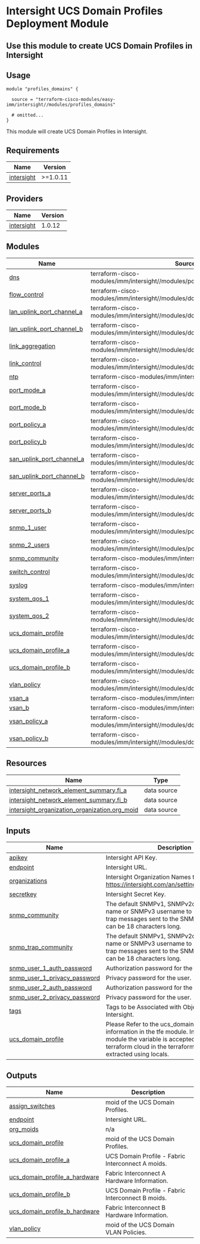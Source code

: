 # Intersight UCS Domain Profiles Deployment Module

## Use this module to create UCS Domain Profiles in Intersight

## Usage

```hcl
module "profiles_domains" {

  source = "terraform-cisco-modules/easy-imm/intersight//modules/profiles_domains"

  # omitted...
}
```

This module will create UCS Domain Profiles in Intersight.  

<!-- BEGINNING OF PRE-COMMIT-TERRAFORM DOCS HOOK -->
## Requirements

| Name | Version |
|------|---------|
| <a name="requirement_intersight"></a> [intersight](#requirement\_intersight) | >=1.0.11 |

## Providers

| Name | Version |
|------|---------|
| <a name="provider_intersight"></a> [intersight](#provider\_intersight) | 1.0.12 |

## Modules

| Name | Source | Version |
|------|--------|---------|
| <a name="module_dns"></a> [dns](#module\_dns) | terraform-cisco-modules/imm/intersight//modules/policies_network_connectivity | n/a |
| <a name="module_flow_control"></a> [flow\_control](#module\_flow\_control) | terraform-cisco-modules/imm/intersight//modules/domain_flow_control | n/a |
| <a name="module_lan_uplink_port_channel_a"></a> [lan\_uplink\_port\_channel\_a](#module\_lan\_uplink\_port\_channel\_a) | terraform-cisco-modules/imm/intersight//modules/domain_uplink_lan_port_channel | n/a |
| <a name="module_lan_uplink_port_channel_b"></a> [lan\_uplink\_port\_channel\_b](#module\_lan\_uplink\_port\_channel\_b) | terraform-cisco-modules/imm/intersight//modules/domain_uplink_lan_port_channel | n/a |
| <a name="module_link_aggregation"></a> [link\_aggregation](#module\_link\_aggregation) | terraform-cisco-modules/imm/intersight//modules/domain_link_aggregation | n/a |
| <a name="module_link_control"></a> [link\_control](#module\_link\_control) | terraform-cisco-modules/imm/intersight//modules/domain_link_control | n/a |
| <a name="module_ntp"></a> [ntp](#module\_ntp) | terraform-cisco-modules/imm/intersight//modules/policies_ntp | n/a |
| <a name="module_port_mode_a"></a> [port\_mode\_a](#module\_port\_mode\_a) | terraform-cisco-modules/imm/intersight//modules/domain_port_mode | n/a |
| <a name="module_port_mode_b"></a> [port\_mode\_b](#module\_port\_mode\_b) | terraform-cisco-modules/imm/intersight//modules/domain_port_mode | n/a |
| <a name="module_port_policy_a"></a> [port\_policy\_a](#module\_port\_policy\_a) | terraform-cisco-modules/imm/intersight//modules/domain_port_policy | n/a |
| <a name="module_port_policy_b"></a> [port\_policy\_b](#module\_port\_policy\_b) | terraform-cisco-modules/imm/intersight//modules/domain_port_policy | n/a |
| <a name="module_san_uplink_port_channel_a"></a> [san\_uplink\_port\_channel\_a](#module\_san\_uplink\_port\_channel\_a) | terraform-cisco-modules/imm/intersight//modules/domain_uplink_san_port_channel | n/a |
| <a name="module_san_uplink_port_channel_b"></a> [san\_uplink\_port\_channel\_b](#module\_san\_uplink\_port\_channel\_b) | terraform-cisco-modules/imm/intersight//modules/domain_uplink_san_port_channel | n/a |
| <a name="module_server_ports_a"></a> [server\_ports\_a](#module\_server\_ports\_a) | terraform-cisco-modules/imm/intersight//modules/domain_port_server | n/a |
| <a name="module_server_ports_b"></a> [server\_ports\_b](#module\_server\_ports\_b) | terraform-cisco-modules/imm/intersight//modules/domain_port_server | n/a |
| <a name="module_snmp_1_user"></a> [snmp\_1\_user](#module\_snmp\_1\_user) | terraform-cisco-modules/imm/intersight//modules/policies_snmp_1_user | n/a |
| <a name="module_snmp_2_users"></a> [snmp\_2\_users](#module\_snmp\_2\_users) | terraform-cisco-modules/imm/intersight//modules/policies_snmp_2_users | n/a |
| <a name="module_snmp_community"></a> [snmp\_community](#module\_snmp\_community) | terraform-cisco-modules/imm/intersight//modules/policies_snmp | n/a |
| <a name="module_switch_control"></a> [switch\_control](#module\_switch\_control) | terraform-cisco-modules/imm/intersight//modules/domain_switch_control | n/a |
| <a name="module_syslog"></a> [syslog](#module\_syslog) | terraform-cisco-modules/imm/intersight//modules/policies_syslog | n/a |
| <a name="module_system_qos_1"></a> [system\_qos\_1](#module\_system\_qos\_1) | terraform-cisco-modules/imm/intersight//modules/domain_system_qos | n/a |
| <a name="module_system_qos_2"></a> [system\_qos\_2](#module\_system\_qos\_2) | terraform-cisco-modules/imm/intersight//modules/domain_system_qos | n/a |
| <a name="module_ucs_domain_profile"></a> [ucs\_domain\_profile](#module\_ucs\_domain\_profile) | terraform-cisco-modules/imm/intersight//modules/domain_profile_cluster | n/a |
| <a name="module_ucs_domain_profile_a"></a> [ucs\_domain\_profile\_a](#module\_ucs\_domain\_profile\_a) | terraform-cisco-modules/imm/intersight//modules/domain_profile_switch | n/a |
| <a name="module_ucs_domain_profile_b"></a> [ucs\_domain\_profile\_b](#module\_ucs\_domain\_profile\_b) | terraform-cisco-modules/imm/intersight//modules/domain_profile_switch | n/a |
| <a name="module_vlan_policy"></a> [vlan\_policy](#module\_vlan\_policy) | terraform-cisco-modules/imm/intersight//modules/domain_vlan_policy | n/a |
| <a name="module_vsan_a"></a> [vsan\_a](#module\_vsan\_a) | terraform-cisco-modules/imm/intersight//modules/domain_vsan | n/a |
| <a name="module_vsan_b"></a> [vsan\_b](#module\_vsan\_b) | terraform-cisco-modules/imm/intersight//modules/domain_vsan | n/a |
| <a name="module_vsan_policy_a"></a> [vsan\_policy\_a](#module\_vsan\_policy\_a) | terraform-cisco-modules/imm/intersight//modules/domain_vsan_policy | n/a |
| <a name="module_vsan_policy_b"></a> [vsan\_policy\_b](#module\_vsan\_policy\_b) | terraform-cisco-modules/imm/intersight//modules/domain_vsan_policy | n/a |

## Resources

| Name | Type |
|------|------|
| [intersight_network_element_summary.fi_a](https://registry.terraform.io/providers/CiscoDevNet/intersight/latest/docs/data-sources/network_element_summary) | data source |
| [intersight_network_element_summary.fi_b](https://registry.terraform.io/providers/CiscoDevNet/intersight/latest/docs/data-sources/network_element_summary) | data source |
| [intersight_organization_organization.org_moid](https://registry.terraform.io/providers/CiscoDevNet/intersight/latest/docs/data-sources/organization_organization) | data source |

## Inputs

| Name | Description | Type | Default | Required |
|------|-------------|------|---------|:--------:|
| <a name="input_apikey"></a> [apikey](#input\_apikey) | Intersight API Key. | `string` | n/a | yes |
| <a name="input_endpoint"></a> [endpoint](#input\_endpoint) | Intersight URL. | `string` | `"https://intersight.com"` | no |
| <a name="input_organizations"></a> [organizations](#input\_organizations) | Intersight Organization Names to Apply Policy to.  https://intersight.com/an/settings/organizations/. | `string` | `"[\"default\"]"` | no |
| <a name="input_secretkey"></a> [secretkey](#input\_secretkey) | Intersight Secret Key. | `string` | n/a | yes |
| <a name="input_snmp_community"></a> [snmp\_community](#input\_snmp\_community) | The default SNMPv1, SNMPv2c community name or SNMPv3 username to include on any trap messages sent to the SNMP host. The name can be 18 characters long. | `string` | `""` | no |
| <a name="input_snmp_trap_community"></a> [snmp\_trap\_community](#input\_snmp\_trap\_community) | The default SNMPv1, SNMPv2c community name or SNMPv3 username to include on any trap messages sent to the SNMP host. The name can be 18 characters long. | `string` | `""` | no |
| <a name="input_snmp_user_1_auth_password"></a> [snmp\_user\_1\_auth\_password](#input\_snmp\_user\_1\_auth\_password) | Authorization password for the user. | `string` | `""` | no |
| <a name="input_snmp_user_1_privacy_password"></a> [snmp\_user\_1\_privacy\_password](#input\_snmp\_user\_1\_privacy\_password) | Privacy password for the user. | `string` | `""` | no |
| <a name="input_snmp_user_2_auth_password"></a> [snmp\_user\_2\_auth\_password](#input\_snmp\_user\_2\_auth\_password) | Authorization password for the user. | `string` | `""` | no |
| <a name="input_snmp_user_2_privacy_password"></a> [snmp\_user\_2\_privacy\_password](#input\_snmp\_user\_2\_privacy\_password) | Privacy password for the user. | `string` | `""` | no |
| <a name="input_tags"></a> [tags](#input\_tags) | Tags to be Associated with Objects Created in Intersight. | `string` | `"[]"` | no |
| <a name="input_ucs_domain_profile"></a> [ucs\_domain\_profile](#input\_ucs\_domain\_profile) | Please Refer to the ucs\_domain\_profile variable information in the tfe module.  In the domains module the variable is accepted as a string from terraform cloud in the terraform.auto.tfvars and extracted using locals. | `string` | n/a | yes |

## Outputs

| Name | Description |
|------|-------------|
| <a name="output_assign_switches"></a> [assign\_switches](#output\_assign\_switches) | moid of the UCS Domain Profiles. |
| <a name="output_endpoint"></a> [endpoint](#output\_endpoint) | Intersight URL. |
| <a name="output_org_moids"></a> [org\_moids](#output\_org\_moids) | n/a |
| <a name="output_ucs_domain_profile"></a> [ucs\_domain\_profile](#output\_ucs\_domain\_profile) | moid of the UCS Domain Profiles. |
| <a name="output_ucs_domain_profile_a"></a> [ucs\_domain\_profile\_a](#output\_ucs\_domain\_profile\_a) | UCS Domain Profile - Fabric Interconnect A moids. |
| <a name="output_ucs_domain_profile_a_hardware"></a> [ucs\_domain\_profile\_a\_hardware](#output\_ucs\_domain\_profile\_a\_hardware) | Fabric Interconnect A Hardware Information. |
| <a name="output_ucs_domain_profile_b"></a> [ucs\_domain\_profile\_b](#output\_ucs\_domain\_profile\_b) | UCS Domain Profile - Fabric Interconnect B moids. |
| <a name="output_ucs_domain_profile_b_hardware"></a> [ucs\_domain\_profile\_b\_hardware](#output\_ucs\_domain\_profile\_b\_hardware) | Fabric Interconnect B Hardware Information. |
| <a name="output_vlan_policy"></a> [vlan\_policy](#output\_vlan\_policy) | moid of the UCS Domain VLAN Policies. |
<!-- END OF PRE-COMMIT-TERRAFORM DOCS HOOK -->
